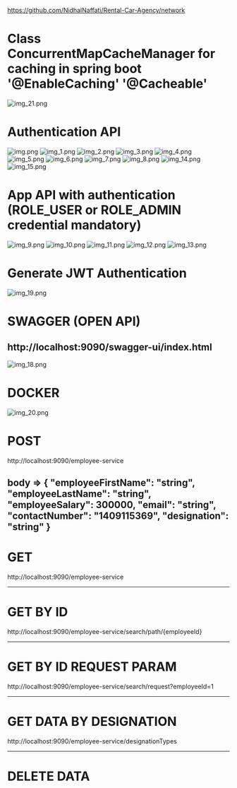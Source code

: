 https://github.com/NidhalNaffati/Rental-Car-Agency/network


Class ConcurrentMapCacheManager for caching in spring boot '@EnableCaching' '@Cacheable'
=========================================================================================

![img_21.png](img_21.png)

Authentication API
==================
![img.png](img.png)
![img_1.png](img_1.png)
![img_2.png](img_2.png)
![img_3.png](img_3.png)
![img_4.png](img_4.png)
![img_5.png](img_5.png)
![img_6.png](img_6.png)
![img_7.png](img_7.png)
![img_8.png](img_8.png)
![img_14.png](img_14.png)
![img_15.png](img_15.png)

App API with authentication (ROLE_USER or ROLE_ADMIN credential mandatory)
==========================================================================
![img_9.png](img_9.png)
![img_10.png](img_10.png)
![img_11.png](img_11.png)
![img_12.png](img_12.png)
![img_13.png](img_13.png)

Generate JWT Authentication
===========================
![img_19.png](img_19.png)

SWAGGER (OPEN API)
========
http://localhost:9090/swagger-ui/index.html
-------------------------------------------------
![img_18.png](img_18.png)

DOCKER
=======
![img_20.png](img_20.png)

POST
====
http://localhost:9090/employee-service

body => {
"employeeFirstName": "string",
"employeeLastName": "string",
"employeeSalary": 300000,
"email": "string",
"contactNumber": "1409115369",
"designation": "string"
}
----------------------------------------

GET
===
http://localhost:9090/employee-service

------------------------------------

GET BY ID
==========
http://localhost:9090/employee-service/search/path/{employeeId}

---------------------------------------------------------------------

GET BY ID REQUEST PARAM
==========================
http://localhost:9090/employee-service/search/request?employeeId=1

----------------------------------------------------------------------

GET DATA BY DESIGNATION
========================
http://localhost:9090/employee-service/designationTypes

---------------------------------------------------------

DELETE DATA
==============


